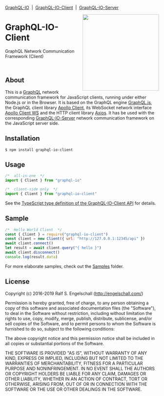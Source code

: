 
[GraphQL-IO](https://github.com/rse/graphql-io) &nbsp;|&nbsp;
[GraphQL-IO-Client](https://github.com/rse/graphql-io-client) &nbsp;|&nbsp;
[GraphQL-IO-Server](https://github.com/rse/graphql-io-server)

<img src="https://rawgit.com/rse/graphql-io/master/graphql-io.svg" width="250" align="right" alt=""/>

GraphQL-IO-Client
=================

GraphQL Network Communication Framework (Client)

<p/>
<img src="https://nodei.co/npm/graphql-io-client.png?downloads=true&stars=true" alt=""/>

<p/>
<img src="https://david-dm.org/rse/graphql-io-client.png" alt=""/>

About
-----

This is a [GraphQL](http://graphql.org/) network communication framework for
JavaScript clients, running under either Node.js or in the Browser.
It is based on the GraphQL engine [GraphQL.js](http://graphql.org/graphql-js/), the
GraphQL client library [Apollo Client](https://github.com/apollographql/apollo-client), its
WebSocket network interface [Apollo Client WS](https://github.com/rse/apollo-client-ws)
and the HTTP client library [Axios](https://github.com/mzabriskie/axios). It has be used
with the corresponding [GraphQL-IO-Server](https://github.com/rse/graphql-io-server)
network communication framework on the JavaScript server side.

Installation
------------

```shell
$ npm install graphql-io-client
```

Usage
-----

```js
/*  all-in-one  */
import { Client } from "graphql-io"

/*  client-side only  */
import { Client } from "graphql-io-client"
```

See the [TypeScript type definition of the GraphQL-IO-Client API](src/graphql-io.d.ts) for details.

Sample
------

```js
/*  Hello World Client  */
const { Client } = require("graphql-io-client")
const client = new Client({ url: "http://127.0.0.1:12345/api" })
await client.connect()
let result = await client.query("{ hello }")
await client.disconnect()
console.log(result.data)
```

For more elaborate samples, check out the [Samples](https://github.com/rse/graphql-io/tree/master/sample/) folder.

License
-------

Copyright (c) 2016-2019 Ralf S. Engelschall (http://engelschall.com/)

Permission is hereby granted, free of charge, to any person obtaining
a copy of this software and associated documentation files (the
"Software"), to deal in the Software without restriction, including
without limitation the rights to use, copy, modify, merge, publish,
distribute, sublicense, and/or sell copies of the Software, and to
permit persons to whom the Software is furnished to do so, subject to
the following conditions:

The above copyright notice and this permission notice shall be included
in all copies or substantial portions of the Software.

THE SOFTWARE IS PROVIDED "AS IS", WITHOUT WARRANTY OF ANY KIND,
EXPRESS OR IMPLIED, INCLUDING BUT NOT LIMITED TO THE WARRANTIES OF
MERCHANTABILITY, FITNESS FOR A PARTICULAR PURPOSE AND NONINFRINGEMENT.
IN NO EVENT SHALL THE AUTHORS OR COPYRIGHT HOLDERS BE LIABLE FOR ANY
CLAIM, DAMAGES OR OTHER LIABILITY, WHETHER IN AN ACTION OF CONTRACT,
TORT OR OTHERWISE, ARISING FROM, OUT OF OR IN CONNECTION WITH THE
SOFTWARE OR THE USE OR OTHER DEALINGS IN THE SOFTWARE.

